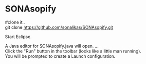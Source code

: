 # SONAsopify

#clone it..<br>
git clone https://github.com/sonalikas/SONAsopify.git 

Start Eclipse.<br>

A Java editor for SONAsopify.java will open. ...<br>
Click the "Run" button in the toolbar (looks like a little man running).<br>
You will be prompted to create a Launch configuration.
